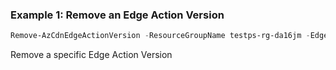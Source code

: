 ### Example 1: Remove an Edge Action Version
```powershell
Remove-AzCdnEdgeActionVersion -ResourceGroupName testps-rg-da16jm -EdgeActionName edgeaction001 -Name version001
```

Remove a specific Edge Action Version